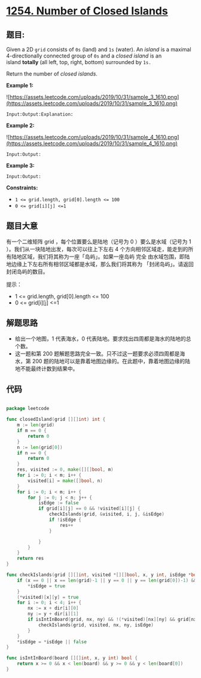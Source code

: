 # [1254. Number of Closed Islands](https://leetcode.com/problems/number-of-closed-islands/)


## 题目:

Given a 2D `grid` consists of `0s` (land) and `1s` (water). An *island* is a maximal 4-directionally connected group of `0s` and a *closed island* is an island **totally** (all left, top, right, bottom) surrounded by `1s.`

Return the number of *closed islands*.

**Example 1:**

![https://assets.leetcode.com/uploads/2019/10/31/sample_3_1610.png](https://assets.leetcode.com/uploads/2019/10/31/sample_3_1610.png)

    Input:Output:Explanation:

**Example 2:**

![https://assets.leetcode.com/uploads/2019/10/31/sample_4_1610.png](https://assets.leetcode.com/uploads/2019/10/31/sample_4_1610.png)

    Input:Output:

**Example 3:**

    Input:Output:

**Constraints:**

- `1 <= grid.length, grid[0].length <= 100`
- `0 <= grid[i][j] <=1`

## 题目大意

有一个二维矩阵 grid ，每个位置要么是陆地（记号为 0 ）要么是水域（记号为 1 ）。我们从一块陆地出发，每次可以往上下左右 4 个方向相邻区域走，能走到的所有陆地区域，我们将其称为一座「岛屿」。如果一座岛屿 完全 由水域包围，即陆地边缘上下左右所有相邻区域都是水域，那么我们将其称为 「封闭岛屿」。请返回封闭岛屿的数目。

提示：

- 1 <= grid.length, grid[0].length <= 100
- 0 <= grid[i][j] <=1


## 解题思路

- 给出一个地图，1 代表海水，0 代表陆地。要求找出四周都是海水的陆地的总个数。
- 这一题和第 200 题解题思路完全一致。只不过这一题要求必须四周都是海水，第 200 题的陆地可以是靠着地图边缘的。在此题中，靠着地图边缘的陆地不能最终计数到结果中。


## 代码

```go

package leetcode

func closedIsland(grid [][]int) int {
	m := len(grid)
	if m == 0 {
		return 0
	}
	n := len(grid[0])
	if n == 0 {
		return 0
	}
	res, visited := 0, make([][]bool, m)
	for i := 0; i < m; i++ {
		visited[i] = make([]bool, n)
	}
	for i := 0; i < m; i++ {
		for j := 0; j < n; j++ {
			isEdge := false
			if grid[i][j] == 0 && !visited[i][j] {
				checkIslands(grid, &visited, i, j, &isEdge)
				if !isEdge {
					res++
				}

			}
		}
	}
	return res
}

func checkIslands(grid [][]int, visited *[][]bool, x, y int, isEdge *bool) {
	if (x == 0 || x == len(grid)-1 || y == 0 || y == len(grid[0])-1) && grid[x][y] == 0 {
		*isEdge = true
	}
	(*visited)[x][y] = true
	for i := 0; i < 4; i++ {
		nx := x + dir[i][0]
		ny := y + dir[i][1]
		if isIntInBoard(grid, nx, ny) && !(*visited)[nx][ny] && grid[nx][ny] == 0 {
			checkIslands(grid, visited, nx, ny, isEdge)
		}
	}
	*isEdge = *isEdge || false
}

func isIntInBoard(board [][]int, x, y int) bool {
	return x >= 0 && x < len(board) && y >= 0 && y < len(board[0])
}

```